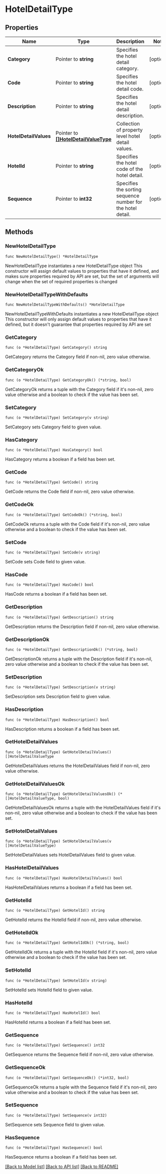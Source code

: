 # HotelDetailType

## Properties

Name | Type | Description | Notes
------------ | ------------- | ------------- | -------------
**Category** | Pointer to **string** | Specifies the hotel detail category. | [optional] 
**Code** | Pointer to **string** | Specifies the hotel detail code. | [optional] 
**Description** | Pointer to **string** | Specifies the hotel detail description. | [optional] 
**HotelDetailValues** | Pointer to [**[]HotelDetailValueType**](HotelDetailValueType.md) | Collection of property level hotel detail values. | [optional] 
**HotelId** | Pointer to **string** | Specifies the hotel code of the hotel detail. | [optional] 
**Sequence** | Pointer to **int32** | Specifies the sorting sequence number for the hotel detail. | [optional] 

## Methods

### NewHotelDetailType

`func NewHotelDetailType() *HotelDetailType`

NewHotelDetailType instantiates a new HotelDetailType object
This constructor will assign default values to properties that have it defined,
and makes sure properties required by API are set, but the set of arguments
will change when the set of required properties is changed

### NewHotelDetailTypeWithDefaults

`func NewHotelDetailTypeWithDefaults() *HotelDetailType`

NewHotelDetailTypeWithDefaults instantiates a new HotelDetailType object
This constructor will only assign default values to properties that have it defined,
but it doesn't guarantee that properties required by API are set

### GetCategory

`func (o *HotelDetailType) GetCategory() string`

GetCategory returns the Category field if non-nil, zero value otherwise.

### GetCategoryOk

`func (o *HotelDetailType) GetCategoryOk() (*string, bool)`

GetCategoryOk returns a tuple with the Category field if it's non-nil, zero value otherwise
and a boolean to check if the value has been set.

### SetCategory

`func (o *HotelDetailType) SetCategory(v string)`

SetCategory sets Category field to given value.

### HasCategory

`func (o *HotelDetailType) HasCategory() bool`

HasCategory returns a boolean if a field has been set.

### GetCode

`func (o *HotelDetailType) GetCode() string`

GetCode returns the Code field if non-nil, zero value otherwise.

### GetCodeOk

`func (o *HotelDetailType) GetCodeOk() (*string, bool)`

GetCodeOk returns a tuple with the Code field if it's non-nil, zero value otherwise
and a boolean to check if the value has been set.

### SetCode

`func (o *HotelDetailType) SetCode(v string)`

SetCode sets Code field to given value.

### HasCode

`func (o *HotelDetailType) HasCode() bool`

HasCode returns a boolean if a field has been set.

### GetDescription

`func (o *HotelDetailType) GetDescription() string`

GetDescription returns the Description field if non-nil, zero value otherwise.

### GetDescriptionOk

`func (o *HotelDetailType) GetDescriptionOk() (*string, bool)`

GetDescriptionOk returns a tuple with the Description field if it's non-nil, zero value otherwise
and a boolean to check if the value has been set.

### SetDescription

`func (o *HotelDetailType) SetDescription(v string)`

SetDescription sets Description field to given value.

### HasDescription

`func (o *HotelDetailType) HasDescription() bool`

HasDescription returns a boolean if a field has been set.

### GetHotelDetailValues

`func (o *HotelDetailType) GetHotelDetailValues() []HotelDetailValueType`

GetHotelDetailValues returns the HotelDetailValues field if non-nil, zero value otherwise.

### GetHotelDetailValuesOk

`func (o *HotelDetailType) GetHotelDetailValuesOk() (*[]HotelDetailValueType, bool)`

GetHotelDetailValuesOk returns a tuple with the HotelDetailValues field if it's non-nil, zero value otherwise
and a boolean to check if the value has been set.

### SetHotelDetailValues

`func (o *HotelDetailType) SetHotelDetailValues(v []HotelDetailValueType)`

SetHotelDetailValues sets HotelDetailValues field to given value.

### HasHotelDetailValues

`func (o *HotelDetailType) HasHotelDetailValues() bool`

HasHotelDetailValues returns a boolean if a field has been set.

### GetHotelId

`func (o *HotelDetailType) GetHotelId() string`

GetHotelId returns the HotelId field if non-nil, zero value otherwise.

### GetHotelIdOk

`func (o *HotelDetailType) GetHotelIdOk() (*string, bool)`

GetHotelIdOk returns a tuple with the HotelId field if it's non-nil, zero value otherwise
and a boolean to check if the value has been set.

### SetHotelId

`func (o *HotelDetailType) SetHotelId(v string)`

SetHotelId sets HotelId field to given value.

### HasHotelId

`func (o *HotelDetailType) HasHotelId() bool`

HasHotelId returns a boolean if a field has been set.

### GetSequence

`func (o *HotelDetailType) GetSequence() int32`

GetSequence returns the Sequence field if non-nil, zero value otherwise.

### GetSequenceOk

`func (o *HotelDetailType) GetSequenceOk() (*int32, bool)`

GetSequenceOk returns a tuple with the Sequence field if it's non-nil, zero value otherwise
and a boolean to check if the value has been set.

### SetSequence

`func (o *HotelDetailType) SetSequence(v int32)`

SetSequence sets Sequence field to given value.

### HasSequence

`func (o *HotelDetailType) HasSequence() bool`

HasSequence returns a boolean if a field has been set.


[[Back to Model list]](../README.md#documentation-for-models) [[Back to API list]](../README.md#documentation-for-api-endpoints) [[Back to README]](../README.md)


